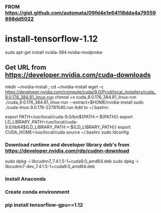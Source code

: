 ### FROM https://gist.github.com/automata/09fd4e1e64118dda4a79559898dd5022

# install-tensorflow-1.12
sudo apt-get install nvidia-384 nvidia-modprobe

## Get URL from https://developer.nvidia.com/cuda-downloads
mkdir ~/nvidia-install ; cd ~/nvidia-install
wget -c https://developer.nvidia.com/compute/cuda/9.0/Prod/local_installers/cuda_9.0.176_384.81_linux-run
chmod +x cuda_9.0.176_384.81_linux-run
./cuda_9.0.176_384.81_linux-run --extract=$HOME/nvidia-install
sudo ./cuda-linux.9.0.176-22781540.run
Add to ~/.bashrc:
   
   export PATH=/usr/local/cuda-9.0/bin${PATH:+:${PATH}}
   export LD_LIBRARY_PATH=/usr/local/cuda-9.0/lib64${LD_LIBRARY_PATH:+:${LD_LIBRARY_PATH}}
   export CUDA_HOME=/usr/local/cuda
source ~/.bashrc
sudo ldconfig

### Download runtime and developer library deb's from https://developer.nvidia.com/rdp/cudnn-download
sudo dpkg -i libcudnn7_7.4.1.5-1+cuda9.0_amd64.deb
sudo dpkg -i libcudnn7-dev_7.4.1.5-1+cuda9.0_amd64.deb

### Install Anaconda
### Create conda environment

### pip install tensorflow-gpu==1.12
